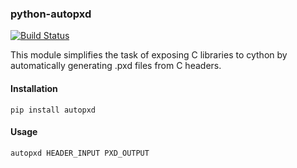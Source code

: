 ### python-autopxd

[![Build Status](https://travis-ci.org/tarruda/python-autopxd.svg?branch=master)](https://travis-ci.org/tarruda/python-autopxd)

This module simplifies the task of exposing C libraries to cython by
automatically generating .pxd files from C headers.

#### Installation

```
pip install autopxd
```

#### Usage

```
autopxd HEADER_INPUT PXD_OUTPUT 
```
